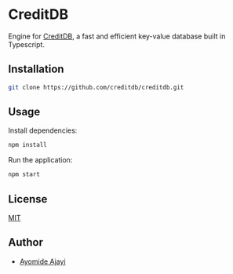 # CreditDB

Engine for [CreditDB](https://github.com/creditdb), a fast and efficient key-value database built in Typescript.

## Installation

```sh
git clone https://github.com/creditdb/creditdb.git
```

## Usage

Install dependencies:

```sh
npm install
```

Run the application:
```sh
npm start
```

## License

[MIT](LICENSE)


##  Author
-   [Ayomide Ajayi](https://github.com/ayo-ajayi)